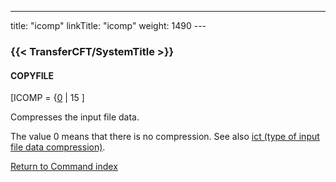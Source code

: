 ---
title: "icomp"
linkTitle: "icomp"
weight: 1490
---<span id="icomp"></span>

### {{< TransferCFT/SystemTitle  >}}

#### COPYFILE

[ICOMP = {<u>0</u> &#124; 15 ]

Compresses the input file data.

The value 0 means that there is no compression. See also [ict (type of input file data compression)](../ict).

[Return to Command index](../../)
